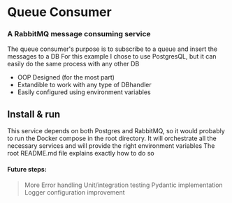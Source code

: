 # Queue Consumer 
### A RabbitMQ message consuming service

The queue consumer's purpose is to subscribe to a queue and insert the messages to a DB
For this example I chose to use PostgresQL, but it can easily do the same process with any other DB 

- OOP Designed (for the most part)
- Extandible to work with any type of DBhandler
- Easily configured using environment variables

## Install & run

This service depends on both Postgres and RabbitMQ, so it would probably to run the 
Docker compose in the root directory.
It will orchestrate all the necessary services and will provide the right environment variables
The root README.md file explains exactly how to do so


#### Future steps:

> More Error handling
> Unit/integration testing
> Pydantic implementation 
> Logger configuration improvement

